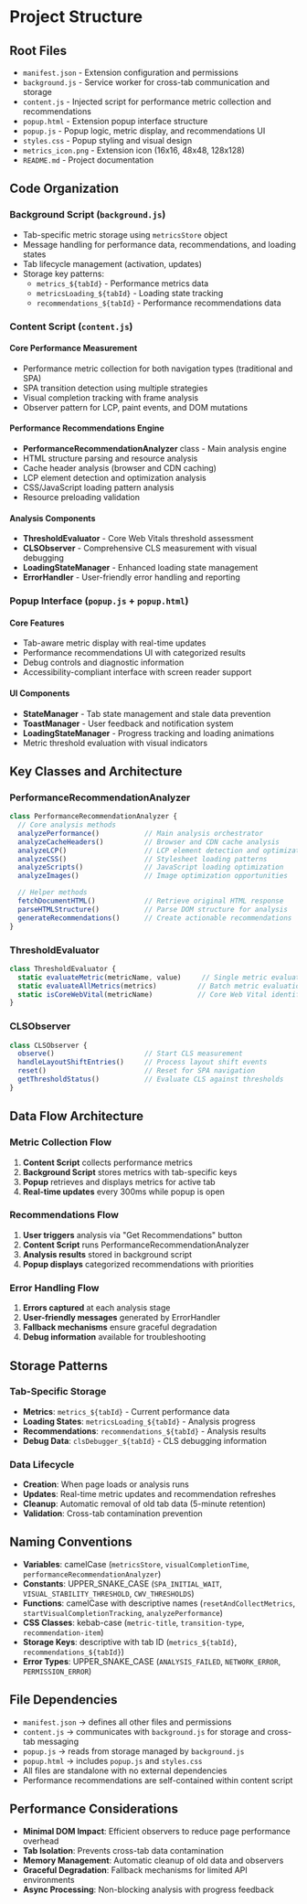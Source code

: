 # Project Structure

## Root Files

- `manifest.json` - Extension configuration and permissions
- `background.js` - Service worker for cross-tab communication and storage
- `content.js` - Injected script for performance metric collection and recommendations
- `popup.html` - Extension popup interface structure
- `popup.js` - Popup logic, metric display, and recommendations UI
- `styles.css` - Popup styling and visual design
- `metrics_icon.png` - Extension icon (16x16, 48x48, 128x128)
- `README.md` - Project documentation

## Code Organization

### Background Script (`background.js`)

- Tab-specific metric storage using `metricsStore` object
- Message handling for performance data, recommendations, and loading states
- Tab lifecycle management (activation, updates)
- Storage key patterns:
  - `metrics_${tabId}` - Performance metrics data
  - `metricsLoading_${tabId}` - Loading state tracking
  - `recommendations_${tabId}` - Performance recommendations data

### Content Script (`content.js`)

#### Core Performance Measurement

- Performance metric collection for both navigation types (traditional and SPA)
- SPA transition detection using multiple strategies
- Visual completion tracking with frame analysis
- Observer pattern for LCP, paint events, and DOM mutations

#### Performance Recommendations Engine

- **PerformanceRecommendationAnalyzer** class - Main analysis engine
- HTML structure parsing and resource analysis
- Cache header analysis (browser and CDN caching)
- LCP element detection and optimization analysis
- CSS/JavaScript loading pattern analysis
- Resource preloading validation

#### Analysis Components

- **ThresholdEvaluator** - Core Web Vitals threshold assessment
- **CLSObserver** - Comprehensive CLS measurement with visual debugging
- **LoadingStateManager** - Enhanced loading state management
- **ErrorHandler** - User-friendly error handling and reporting

### Popup Interface (`popup.js` + `popup.html`)

#### Core Features

- Tab-aware metric display with real-time updates
- Performance recommendations UI with categorized results
- Debug controls and diagnostic information
- Accessibility-compliant interface with screen reader support

#### UI Components

- **StateManager** - Tab state management and stale data prevention
- **ToastManager** - User feedback and notification system
- **LoadingStateManager** - Progress tracking and loading animations
- Metric threshold evaluation with visual indicators

## Key Classes and Architecture

### PerformanceRecommendationAnalyzer

```javascript
class PerformanceRecommendationAnalyzer {
  // Core analysis methods
  analyzePerformance()           // Main analysis orchestrator
  analyzeCacheHeaders()          // Browser and CDN cache analysis
  analyzeLCP()                   // LCP element detection and optimization
  analyzeCSS()                   // Stylesheet loading patterns
  analyzeScripts()               // JavaScript loading optimization
  analyzeImages()                // Image optimization opportunities

  // Helper methods
  fetchDocumentHTML()            // Retrieve original HTML response
  parseHTMLStructure()           // Parse DOM structure for analysis
  generateRecommendations()      // Create actionable recommendations
}
```

### ThresholdEvaluator

```javascript
class ThresholdEvaluator {
  static evaluateMetric(metricName, value)     // Single metric evaluation
  static evaluateAllMetrics(metrics)          // Batch metric evaluation
  static isCoreWebVital(metricName)           // Core Web Vital identification
}
```

### CLSObserver

```javascript
class CLSObserver {
  observe()                      // Start CLS measurement
  handleLayoutShiftEntries()     // Process layout shift events
  reset()                        // Reset for SPA navigation
  getThresholdStatus()           // Evaluate CLS against thresholds
}
```

## Data Flow Architecture

### Metric Collection Flow

1. **Content Script** collects performance metrics
2. **Background Script** stores metrics with tab-specific keys
3. **Popup** retrieves and displays metrics for active tab
4. **Real-time updates** every 300ms while popup is open

### Recommendations Flow

1. **User triggers** analysis via "Get Recommendations" button
2. **Content Script** runs PerformanceRecommendationAnalyzer
3. **Analysis results** stored in background script
4. **Popup displays** categorized recommendations with priorities

### Error Handling Flow

1. **Errors captured** at each analysis stage
2. **User-friendly messages** generated by ErrorHandler
3. **Fallback mechanisms** ensure graceful degradation
4. **Debug information** available for troubleshooting

## Storage Patterns

### Tab-Specific Storage

- **Metrics**: `metrics_${tabId}` - Current performance data
- **Loading States**: `metricsLoading_${tabId}` - Analysis progress
- **Recommendations**: `recommendations_${tabId}` - Analysis results
- **Debug Data**: `clsDebugger_${tabId}` - CLS debugging information

### Data Lifecycle

- **Creation**: When page loads or analysis runs
- **Updates**: Real-time metric updates and recommendation refreshes
- **Cleanup**: Automatic removal of old tab data (5-minute retention)
- **Validation**: Cross-tab contamination prevention

## Naming Conventions

- **Variables**: camelCase (`metricsStore`, `visualCompletionTime`, `performanceRecommendationAnalyzer`)
- **Constants**: UPPER_SNAKE_CASE (`SPA_INITIAL_WAIT`, `VISUAL_STABILITY_THRESHOLD`, `CWV_THRESHOLDS`)
- **Functions**: camelCase with descriptive names (`resetAndCollectMetrics`, `startVisualCompletionTracking`, `analyzePerformance`)
- **CSS Classes**: kebab-case (`metric-title`, `transition-type`, `recommendation-item`)
- **Storage Keys**: descriptive with tab ID (`metrics_${tabId}`, `recommendations_${tabId}`)
- **Error Types**: UPPER_SNAKE_CASE (`ANALYSIS_FAILED`, `NETWORK_ERROR`, `PERMISSION_ERROR`)

## File Dependencies

- `manifest.json` → defines all other files and permissions
- `content.js` → communicates with `background.js` for storage and cross-tab messaging
- `popup.js` → reads from storage managed by `background.js`
- `popup.html` → includes `popup.js` and `styles.css`
- All files are standalone with no external dependencies
- Performance recommendations are self-contained within content script

## Performance Considerations

- **Minimal DOM Impact**: Efficient observers to reduce page performance overhead
- **Tab Isolation**: Prevents cross-tab data contamination
- **Memory Management**: Automatic cleanup of old data and observers
- **Graceful Degradation**: Fallback mechanisms for limited API environments
- **Async Processing**: Non-blocking analysis with progress feedback
